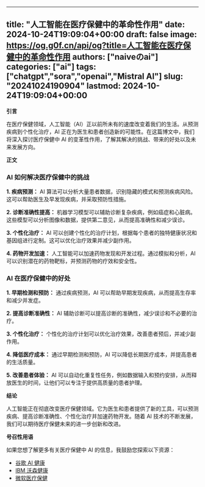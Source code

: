 
---
title: "人工智能在医疗保健中的革命性作用"
date: 2024-10-24T19:09:04+00:00
draft: false
image: https://og.g0f.cn/api/og?title=人工智能在医疗保健中的革命性作用
authors: ["naiveのai"]
categories: ["ai"]
tags: ["chatgpt","sora","openai","Mistral AI"]
slug: "20241024190904"
lastmod: 2024-10-24T19:09:04+00:00
---
**引言**

在医疗保健领域，人工智能（AI）正以前所未有的速度改变着我们的生活。从预测疾病到个性化治疗，AI 正在为医生和患者创造新的可能性。在这篇博文中，我们将深入探讨医疗保健中 AI 的变革性作用，了解其解决的挑战、带来的好处以及未来发展方向。

**正文**

### AI 如何解决医疗保健中的挑战

**1. 疾病预测：**
AI 算法可以分析大量患者数据，识别隐藏的模式和预测疾病风险。这可以帮助医生及早发现疾病，并采取预防性措施。

**2. 诊断准确性提高：**
机器学习模型可以辅助诊断复杂疾病，例如癌症和心脏病。这些模型可以分析图像和数据，提供第二意见，从而提高准确性和减少误诊。

**3. 个性化治疗：**
AI 可以创建个性化的治疗计划，根据每个患者的独特健康状况和基因组进行定制。这可以优化治疗效果并减少副作用。

**4. 药物开发加速：**
人工智能可以加速药物发现和开发过程。通过模拟和分析，AI 可以识别潜在的药物靶标，并预测药物的疗效和安全性。

### AI 在医疗保健中的好处

**1. 早期检测和预防：**
通过疾病预测，AI 可以帮助早期发现疾病，从而提高生存率和减少并发症。

**2. 提高诊断准确性：**
AI 辅助诊断可以提高诊断的准确性，减少误诊和不必要的治疗。

**3. 个性化治疗：**
个性化的治疗计划可以优化治疗效果，改善患者预后，并减少副作用。

**4. 降低医疗成本：**
通过早期检测和预防，AI 可以降低长期医疗成本，并提高患者的生活质量。

**5. 改善患者体验：**
AI 可以自动化重复性任务，例如数据输入和预约安排，从而释放医生的时间，让他们可以专注于提供高质量的患者护理。

**结论**

人工智能正在彻底改变医疗保健领域。它为医生和患者提供了新的工具，可以预测疾病、提高诊断准确性、个性化治疗并加速药物开发。随着 AI 技术的不断发展，我们可以期待医疗保健未来的进一步创新和改进。

**号召性用语**

如果您想了解更多有关医疗保健中 AI 的信息，我鼓励您探索以下资源：

* [谷歌 AI 健康](https://health.google/)
* [IBM 沃森健康](https://www.ibm.com/watson-health/)
* [微软医疗保健](https://www.microsoft.com/en-us/healthcare/)